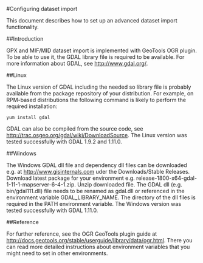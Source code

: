 #Configuring dataset import

This document describes how to set up an advanced dataset import functionality.

##Introduction

GPX and MIF/MID dataset import is implemented with GeoTools OGR plugin. To be able to use it, the GDAL library file is required to be available. For more information about GDAL, see http://www.gdal.org/.

##Linux

The Linux version of GDAL including the needed so library file is probably available from the package repository of your distribution. For example, on RPM-based distributions the following command is likely to perform the required installation:

    yum install gdal

GDAL can also be compiled from the source code, see http://trac.osgeo.org/gdal/wiki/DownloadSource. The Linux version was tested successfully with GDAL 1.9.2 and 1.11.0.

##Windows

The Windows GDAL dll file and dependency dll files can be downloaded e.g. at http://www.gisinternals.com uder the Downloads/Stable Releases. Download latest package for your environment e.g. release-1800-x64-gdal-1-11-1-mapserver-6-4-1.zip. Unzip downloaded file. The GDAL dll (e.g. bin/gdal111.dll) file needs to be renamed as gdal.dll or referenced in the environment variable GDAL_LIBRARY_NAME. The directory of the dll files is required in the PATH environment variable. The Windows version was tested successfully with GDAL 1.11.0.

##Reference

For further reference, see the OGR GeoTools plugin guide at http://docs.geotools.org/stable/userguide/library/data/ogr.html. There you can read more detailed instructions about environment variables that you might need to set in other environments.
